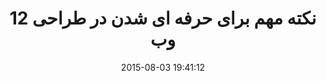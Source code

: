 ---
layout: post
title: "12 نکته مهم برای حرفه ای شدن در طراحی وب"
date: 2015-08-03 19:41:12
section: article
tags: design
link: "http://www.majidonline.com/article/12_%D9%86%DA%A9%D8%AA%D9%87_%D9%85%D9%87%D9%85_%D8%A8%D8%B1%D8%A7%DB%8C_%D8%AD%D8%B1%D9%81%D9%87_%D8%A7%DB%8C_%D8%B4%D8%AF%D9%86_%D8%AF%D8%B1_%D8%B7%D8%B1%D8%A7%D8%AD%DB%8C_%D9%88%D8%A8.html"
user: "نوید کاشانی"
user_link: "http://navid.kashani.ir/"
---